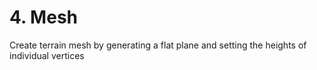 # 4. Mesh

Create terrain mesh by generating a flat plane and setting the heights of individual vertices
